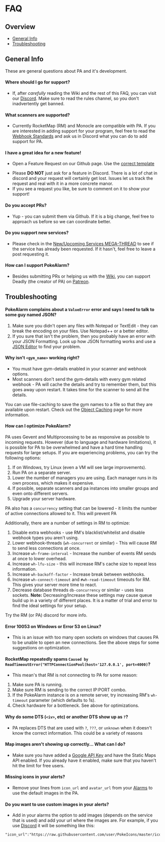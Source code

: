 # FAQ

## Overview
* [General Info](#general-info)
* [Troubleshooting](#troubleshooting)

## General Info

These are general questions about PA and it's development.

#### Where should I go for support?
* If, after *carefully* reading the Wiki and the rest of this FAQ, you
can visit our [Discord](https://discordapp.com/invite/S2BKC7p). Make
sure to read the rules channel, so you don't inadvertently get banned.

#### What scanners are supported?
* Currently RocketMap (RM) and Monocle are compatible with PA.
If you are interested in adding support for your program, feel free to
read the [Webhook Standards](webhook-standard) and ask us in Discord
what you can do to add support for PA.

#### I have a great idea for a new feature!
* Open a Feature Request on our Github page. Use the
[correct template](https://github.com/PokeAlarm/PokeAlarm/issues/new)
- Please **DO NOT** just ask for a feature in Discord. There is a lot of
chat in discord and your request will certainly get lost. Issues let us
track the request and real with it in a more concrete manor.
- If you see a request you like, be sure to comment on it to show your
support!


#### Do you accept PRs?
* Yup - you can submit them via Github. If it is a big change, feel free
to approach us before so we can coordinate better.

#### Do you support new services?
* Please check in the
[New/Upcoming Services MEGA-THREAD](https://github.com/RocketMap/PokeAlarm/issues/147)
to see if the service has already been requested. If it hasn't, feel
free to leave a post requesting it.

#### How can I support PokeAlarm?
* Besides submitting PRs or helping us with the
[Wiki](https://github.com/PokeAlarm/PokeAlarmWiki), you can support
Deadly (the creator of PA) on
[Patreon](https://www.patreon.com/pokealarm).


## Troubleshooting

#### PokeAlarm complains about a `ValueError` error and says I need to talk to some guy named JSON?
1. Make sure you didn't open any files with Notepad or TextEdit - they
can break the encoding on your files. Use Notepad++ or a better editor.
2. If you sure that isn't the problem, then you probably have an error
with your JSON Formatting. Look up how JSON formatting works and use a
[JSON Editor](http://www.jsoneditoronline.org/) to find your problem.

#### Why isn't `<gym_name>` working right?
* You must have gym-details enabled in your scanner and webhook options.
* Most scanners don't send the gym-details with every gym related
webhook - PA will cache the details and try to remember them, but
this goes away upon restart. It takes time for the scanner to send all
the details.

You can use file-caching to save the gym names to a file so that they
are available upon restart. Check out the
[Object Caching](object-caching) page for more information.

#### How can I optimize PokeAlarm?
PA uses Gevent and Multiprocessing to be as responsive as possible to
incoming requests. However (due to language and hardware limitations),
it is possible for PA to be overwhelmed and have a hard time handling
requests for large setups. If you are experiencing problems, you can try
the following options:
1. If on Windows, try Linux (even a VM will see large improvements).
2. Run PA on a separate server.
3. Lower the number of managers you are using. Each manager runs in its
own process, which makes it expensive.
4. If possible, separate scanners and pa instances into smaller groups
and even onto different servers.
5. Upgrade your server hardware.

PA also has a `concurrency` setting that can be lowered - it limits the
number of active connections allowed to it. This will prevent PA

Additionally, there are a number of settings in RM to optimize:
1. Disable extra webhooks - use RM's blacklist/whitelist and disable
webhook types you aren't using.
2. Lower webhook-threads (`wh-concurrent` or similar) - This will cause
RM to send less connections at once.
3. Increase `wh-frame-interval` - Increase the number of events RM sends
at once to lower overhead.
5. Increase `wh-lfu-size` - this will increase RM's cache size to repeat
less information.
6. Increase `wh-backoff-factor` - Increase break between webhooks.
7. Increase `wh-connect-timeout` and `#wh-read-timeout` timeouts for RM.
This gives your server more time to react.
8. Decrease database threads `db-concurrency` or similar - uses less
sockets.
**Note:** Decreasing/Increase these settings may cause queue build up
in a variety of different places. It is a matter of trial and error to
find the ideal settings for your setup.

Try the RM (or PA) discord for more info.


#### Error 10053 on Windows or Error 53 on Linux?
* This is an issue with too many open sockets on windows that causes
PA to be unable to open an new connections. See the above steps for
some suggestions on optimization.


#### RocketMap repeatedly spams `Caused by ReadTimeoutError("HTTPConnectionPool(host='127.0.0.1', port=4000)`?
* This mean's that RM is not connecting to PA for some reason:
1. Make sure PA is running.
2. Make sure RM is sending to the correct IP:PORT combo.
3. If the PokeAlarm instance is on a remote server, try increasing RM's
`wh-timeout` parameter (which defaults to 1s).
4. Check hardware for a bottleneck. See above for optimizations.

#### Why do some DTS (`<iv>`, etc) or another DTS show up as `?`?
* PA replaces DTS that are used with `?`, `???`, or `unknown` when it
doesn't know the correct information. This could be a variety of reasons

#### Map images aren't showing up correctly... What can I do?
* Make sure you have added a [Google API Key](google-maps-api-key) and
have the Static Maps API enabled. If you already have it enabled, make
sure that you haven't hit the limit for free users.

#### Missing icons in your alerts?
* Remove your lines from `icon_url` and `avatar_url` from your
[Alarms](alarms) to use the default images in the PA.

#### Do you want to use custom images in your alerts?
* Add in your alarms the option to add images (depends on the service
that is used) and add your url where the images are. For example, if you
use [Discord](discord) it will be something like this:

```
"icon_url":"https://raw.githubusercontent.com/user/PokeIcons/master/icons/<pkmn_id>.png"
```
